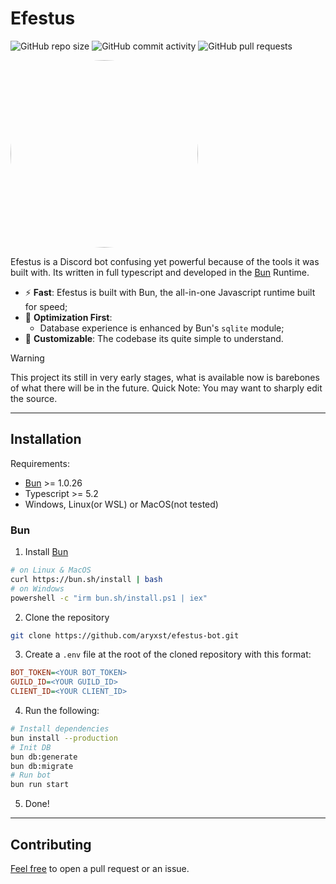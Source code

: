 # **Efestus**

![GitHub repo size](https://img.shields.io/github/repo-size/aryxst/efestus)
![GitHub commit activity](https://img.shields.io/github/commit-activity/m/Aryxst/efestus)
![GitHub pull requests](https://img.shields.io/github/issues-pr/Aryxst/efestus)

<img src="https://raw.githubusercontent.com/Aryxst/efestus-bot/master/docs/docs/assets/logo.jpg" width="300px" style="border-radius: 50%; overflow:hidden"/>

Efestus is a Discord bot confusing yet powerful because of the tools it was built with. Its written in full typescript and developed in the [Bun](https://bun.sh/) Runtime.

- ⚡ **Fast**: Efestus is built with Bun, the all-in-one Javascript runtime built for speed;
- 🚀 **Optimization First**: 
    - Database experience is enhanced by Bun's `sqlite` module;
- 🧪 **Customizable**: The codebase its quite simple to understand.



> [!WARNING]
> This project its still in very early stages, what is available now is barebones of what there will be in the future. Quick Note: You may want to sharply edit the source.

------
## **Installation**
Requirements: 

  * [Bun](https://bun.sh/) >= 1.0.26
  * Typescript >= 5.2
  * Windows, Linux(or WSL) or MacOS(not tested)
### Bun
1) Install [Bun](https://bun.sh/)
```bash
# on Linux & MacOS
curl https://bun.sh/install | bash
# on Windows
powershell -c "irm bun.sh/install.ps1 | iex"
```
2) Clone the repository
```bash
git clone https://github.com/aryxst/efestus-bot.git
```
3) Create a `.env` file at the root of the cloned repository with this format:
```ini
BOT_TOKEN=<YOUR BOT_TOKEN>
GUILD_ID=<YOUR GUILD_ID>
CLIENT_ID=<YOUR CLIENT_ID>
```
4) Run the following:
```bash
# Install dependencies
bun install --production
# Init DB
bun db:generate
bun db:migrate
# Run bot
bun run start
```
5) Done!

------
## **Contributing**
<u>Feel free</u> to open a pull request or an issue.
